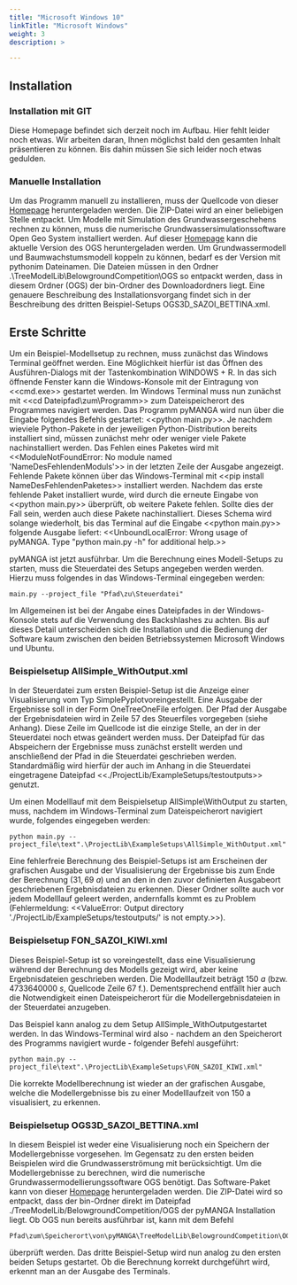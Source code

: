 ```yaml
---
title: "Microsoft Windows 10"
linkTitle: "Microsoft Windows"
weight: 3
description: >

---
```

Installation
------------

### Installation mit GIT

Diese Homepage befindet sich derzeit noch im Aufbau. Hier fehlt leider noch etwas. Wir arbeiten daran, Ihnen möglichst bald den gesamten Inhalt präsentieren zu können. Bis dahin müssen Sie sich leider noch etwas gedulden.

### Manuelle Installation

Um das Programm manuell zu installieren, muss der Quellcode von dieser
[Homepage](https://github.com/jbathmann/pyMANGA/) heruntergeladen
werden. Die ZIP-Datei wird an einer beliebigen Stelle entpackt. Um
Modelle mit Simulation des Grundwassergeschehens rechnen zu können, muss
die numerische Grundwassersimulationssoftware Open Geo System
installiert werden. Auf dieser
[Homepage](https://jenkins.opengeosys.org/job/ufz/job/ogs/job/master/lastSuccessfulBuild/artifact/build/)
kann die aktuelle Version des OGS heruntergeladen werden. Um
Grundwassermodell und Baumwachstumsmodell koppeln zu können, bedarf es
der Version mit pythonim Dateinamen. Die Dateien müssen in den Ordner
.\\TreeModelLib\\BelowgroundCompetition\\OGS so entpackt werden, dass in
diesem Ordner (OGS) der bin-Ordner des Downloadordners liegt. Eine
genauere Beschreibung des Installationsvorgang findet sich in der
Beschreibung des dritten Beispiel-Setups OGS3D\_SAZOI\_BETTINA.xml.

Erste Schritte
--------------

Um ein Beispiel-Modellsetup zu rechnen, muss zunächst das Windows
Terminal geöffnet werden. Eine Möglichkeit hierfür ist das Öffnen des
Ausführen-Dialogs mit der Tastenkombination WINDOWS + R. In das sich
öffnende Fenster kann die Windows-Konsole mit der Eintragung von
\<\<cmd.exe\>\> gestartet werden. Im Windows Terminal muss nun zunächst
mit \<\<cd Dateipfad\\zum\\Programm\>\> zum Dateispeicherort des
Programmes navigiert werden. Das Programm pyMANGA wird nun über die
Eingabe folgendes Befehls gestartet: \<\<python main.py\>\>. Je nachdem
wieviele Python-Pakete in der jeweiligen Python-Distribution bereits
installiert sind, müssen zunächst mehr oder weniger viele Pakete
nachinstalliert werden. Das Fehlen eines Paketes wird mit
\<\<ModuleNotFoundError: No module named 'NameDesFehlendenModuls'\>\> in
der letzten Zeile der Ausgabe angezeigt. Fehlende Pakete können über das
Windows-Terminal mit \<\<pip install NameDesFehlendenPaketes\>\>
installiert werden. Nachdem das erste fehlende Paket installiert wurde,
wird durch die erneute Eingabe von \<\<python main.py\>\> überprüft, ob
weitere Pakete fehlen. Sollte dies der Fall sein, werden auch diese
Pakete nachinstalliert. Dieses Schema wird solange wiederholt, bis das
Terminal auf die Eingabe \<\<python main.py\>\> folgende Ausgabe
liefert: \<\<UnboundLocalError: Wrong usage of pyMANGA. Type \"python
main.py -h\" for additional help.\>\>

pyMANGA ist jetzt ausführbar. Um die Berechnung eines Modell-Setups zu
starten, muss die Steuerdatei des Setups angegeben werden werden. Hierzu
muss folgendes in das Windows-Terminal eingegeben werden:

``` {.numberLines numbers="left" breaklines="true"}
main.py --project_file "Pfad\zu\Steuerdatei"
```

Im Allgemeinen ist bei der Angabe eines Dateipfades in der
Windows-Konsole stets auf die Verwendung des Backshlashes zu achten. Bis
auf dieses Detail unterscheiden sich die Installation und die Bedienung
der Software kaum zwischen den beiden Betriebssystemen Microsoft Windows
und Ubuntu.

### Beispielsetup AllSimple\_WithOutput.xml

In der Steuerdatei zum ersten Beispiel-Setup ist die Anzeige einer
Visualisierung vom Typ SimplePyplotvoreingestellt. Eine Ausgabe der
Ergebnisse soll in der Form OneTreeOneFile erfolgen. Der Pfad der
Ausgabe der Ergebnisdateien wird in Zeile 57 des Steuerfiles vorgegeben
(siehe Anhang). Diese Zeile im Quellcode ist die einzige Stelle, an der
in der Steuerdatei noch etwas geändert werden muss. Der Dateipfad für
das Abspeichern der Ergebnisse muss zunächst erstellt werden und
anschließend der Pfad in die Steuerdatei geschrieben werden.
Standardmäßig wird hierfür der auch im Anhang in die Steuerdatei
eingetragene Dateipfad \<\<./ProjectLib/ExampleSetups/testoutputs\>\>
genutzt.

Um einen Modelllauf mit dem Beispielsetup AllSimple\\WithOutput zu
starten, muss, nachdem im Windows-Terminal zum Dateispeicherort
navigiert wurde, folgendes eingegeben werden:

``` {.numberLines numbers="left" breaklines="true"}
python main.py --project_file\text".\ProjectLib\ExampleSetups\AllSimple_WithOutput.xml"
```

Eine fehlerfreie Berechnung des Beispiel-Setups ist am Erscheinen der
grafischen Ausgabe und der Visualisierung der Ergebnisse bis zum Ende
der Berechnung ($31,69\ a$) und an den in den zuvor definierten
Ausgabeort geschriebenen Ergebnisdateien zu erkennen. Dieser Ordner
sollte auch vor jedem Modelllauf geleert werden, andernfalls kommt es zu
Problem (Fehlermeldung: \<\<ValueError: Output directory
'./ProjectLib/ExampleSetups/testoutputs/' is not empty.\>\>).

### Beispielsetup FON\_SAZOI\_KIWI.xml

Dieses Beispiel-Setup ist so voreingestellt, dass eine Visualisierung
während der Berechnung des Modells gezeigt wird, aber keine
Ergebnisdateien geschrieben werden. Die Modelllaufzeit beträgt $150\ a$
(bzw. $4733640000\ s$, Quellcode Zeile 67 f.). Dementsprechend entfällt
hier auch die Notwendigkeit einen Dateispeicherort für die
Modellergebnisdateien in der Steuerdatei anzugeben.

Das Beispiel kann analog zu dem Setup AllSimple$\_$WithOutputgestartet
werden. In das Windows-Terminal wird also - nachdem an den Speicherort
des Programms navigiert wurde - folgender Befehl ausgeführt:

``` {.numberLines numbers="left" breaklines="true"}
python main.py --project_file\text".\ProjectLib\ExampleSetups\FON_SAZOI_KIWI.xml"
```

Die korrekte Modellberechnung ist wieder an der grafischen Ausgabe,
welche die Modellergebnisse bis zu einer Modelllaufzeit von 150 a
visualisiert, zu erkennen.

### Beispielsetup OGS3D\_SAZOI\_BETTINA.xml

In diesem Beispiel ist weder eine Visualisierung noch ein Speichern der
Modellergebnisse vorgesehen. Im Gegensatz zu den ersten beiden
Beispielen wird die Grundwasserströmung mit berücksichtigt. Um die
Modellergebnisse zu berechnen, wird die numerische
Grundwassermodellierungssoftware OGS benötigt. Das Software-Paket kann
von dieser
[Homepage](https://jenkins.opengeosys.org/job/ufz/job/ogs/job/master/lastSuccessfulBuild/artifact/build/)
heruntergeladen werden. Die ZIP-Datei wird so entpackt, dass der
bin-Ordner direkt im Dateipfad ./TreeModelLib/BelowgroundCompetition/OGS
der pyMANGA Installation liegt. Ob OGS nun bereits ausführbar ist, kann
mit dem Befehl

``` {.numberLines numbers="left" breaklines="true"}
Pfad\zum\Speicherort\von\pyMANGA\TreeModelLib\BelowgroundCompetition\OGS\bin\ogs
```

überprüft werden. Das dritte Beispiel-Setup wird nun analog zu den
ersten beiden Setups gestartet. Ob die Berechnung korrekt durchgeführt
wird, erkennt man an der Ausgabe des Terminals.

